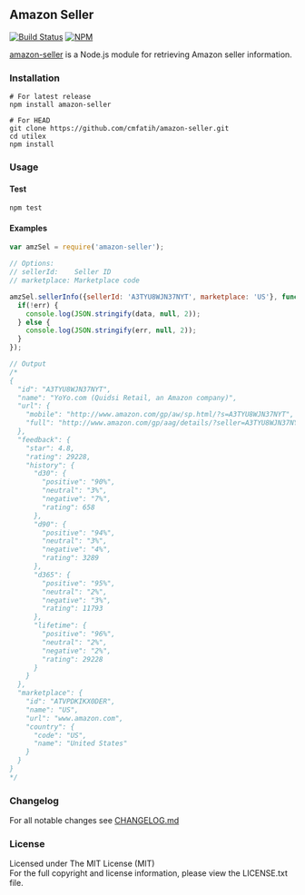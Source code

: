 ## Amazon Seller
[![Build Status][travis-image]][travis-url] [![NPM][npm-image]][npm-url]

[amazon-seller](http://github.com/cmfatih/amazon-seller) is a Node.js module for retrieving Amazon seller information.

### Installation

```
# For latest release
npm install amazon-seller

# For HEAD
git clone https://github.com/cmfatih/amazon-seller.git
cd utilex
npm install
```

### Usage

#### Test
```
npm test
```

#### Examples
```javascript
var amzSel = require('amazon-seller');

// Options:
// sellerId:    Seller ID
// marketplace: Marketplace code

amzSel.sellerInfo({sellerId: 'A3TYU8WJN37NYT', marketplace: 'US'}, function(err, data) {
  if(!err) {
    console.log(JSON.stringify(data, null, 2));
  } else {
    console.log(JSON.stringify(err, null, 2));
  }
});

// Output
/*
{
  "id": "A3TYU8WJN37NYT",
  "name": "YoYo.com (Quidsi Retail, an Amazon company)",
  "url": {
    "mobile": "http://www.amazon.com/gp/aw/sp.html/?s=A3TYU8WJN37NYT",
    "full": "http://www.amazon.com/gp/aag/details/?seller=A3TYU8WJN37NYT"
  },
  "feedback": {
    "star": 4.8,
    "rating": 29228,
    "history": {
      "d30": {
        "positive": "90%",
        "neutral": "3%",
        "negative": "7%",
        "rating": 658
      },
      "d90": {
        "positive": "94%",
        "neutral": "3%",
        "negative": "4%",
        "rating": 3289
      },
      "d365": {
        "positive": "95%",
        "neutral": "2%",
        "negative": "3%",
        "rating": 11793
      },
      "lifetime": {
        "positive": "96%",
        "neutral": "2%",
        "negative": "2%",
        "rating": 29228
      }
    }
  },
  "marketplace": {
    "id": "ATVPDKIKX0DER",
    "name": "US",
    "url": "www.amazon.com",
    "country": {
      "code": "US",
      "name": "United States"
    }
  }
}
*/
```

### Changelog

For all notable changes see [CHANGELOG.md](https://github.com/cmfatih/amazon-seller/blob/master/CHANGELOG.md)

### License

Licensed under The MIT License (MIT)  
For the full copyright and license information, please view the LICENSE.txt file.

[npm-url]: http://npmjs.org/package/amazon-seller
[npm-image]: https://badge.fury.io/js/amazon-seller.png

[travis-url]: https://travis-ci.org/cmfatih/amazon-seller
[travis-image]: https://travis-ci.org/cmfatih/amazon-seller.svg?branch=master